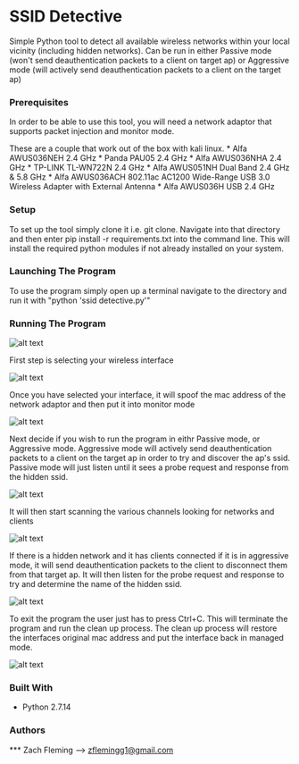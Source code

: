 # SSID Detective
Simple Python tool to detect all available wireless networks within your local vicinity (including hidden networks). Can be run in either Passive mode (won't send deauthentication packets to a client on target ap) or Aggressive mode (will actively send deauthentication packets to a client on the target ap)


### Prerequisites

In order to be able to use this tool, you will need a network adaptor that supports packet injection and monitor mode. 

These are a couple that work out of the box with kali linux. 
	* Alfa AWUS036NEH 2.4 GHz
	* Panda PAU05 2.4 GHz
	* Alfa AWUS036NHA 2.4 GHz
	* TP-LINK TL-WN722N 2.4 GHz
	* Alfa AWUS051NH Dual Band 2.4 GHz & 5.8 GHz
	* Alfa AWUS036ACH 802.11ac AC1200 Wide-Range USB 3.0 Wireless Adapter with External Antenna
	* Alfa AWUS036H USB 2.4 GHz

### Setup
To set up the tool simply clone it i.e. git clone. Navigate into that directory and then enter  pip install -r requirements.txt into the command line. This will install the required python modules if not already installed on your system.

### Launching The Program
To use the program simply open up a terminal navigate to the directory and run it with "python 'ssid detective.py'"

### Running The Program
![alt text](screenshots/1.png "Sample Output")

First step is selecting your wireless interface

![alt text](screenshots/2.png "Sample Output")

Once you have selected your interface, it will spoof the mac address of the network adaptor and then put it into monitor mode

![alt text](screenshots/3.png "Sample Output")

Next decide if you wish to run the program in eithr Passive mode, or Aggressive mode. Aggressive mode will actively send deauthentication packets to a client on the target ap in order to try and discover the ap's ssid. Passive mode will just listen until it sees a probe request and response from the hidden ssid. 

![alt text](screenshots/4.png "Sample Output")

It will then start scanning the various channels looking for networks and clients

![alt text](screenshots/5.png "Sample Output")

If there is a hidden network and it has clients connected if it is in aggressive mode, it will send  deauthentication packets to the client to disconnect them from that target ap. It will then listen for the probe request and response to try and determine the name of the hidden ssid.

![alt text](screenshots/6.png "Sample Output")

To exit the program the user just has to press Ctrl+C. This will terminate the program and run the clean up process. The clean up process will restore the interfaces original mac address and put the interface back in managed mode. 

![alt text](screenshots/7.png "Sample Output")

### Built With

* Python 2.7.14

### Authors

*** Zach Fleming --> zflemingg1@gmail.com


